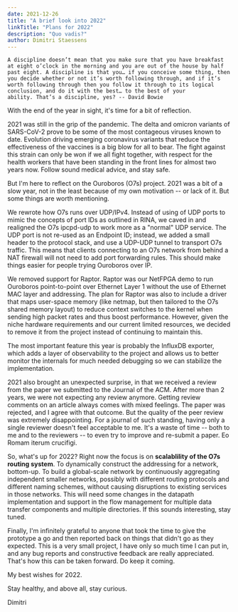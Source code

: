 ```yaml
---
date: 2021-12-26
title: "A brief look into 2022"
linkTitle: "Plans for 2022"
description: "Quo vadis?"
author: Dimitri Staessens
---
```


```
A discipline doesn’t mean that you make sure that you have breakfast
at eight o’clock in the morning and you are out of the house by half
past eight. A discipline is that you… if you conceive some thing, then
you decide whether or not it’s worth following through, and if it’s
worth following through then you follow it through to its logical
conclusion, and do it with the best… to the best of your
ability. That’s a discipline, yes? -- David Bowie
```

With the end of the year in sight, it's time for a bit of reflection.

2021 was still in the grip of the pandemic. The delta and omicron
variants of SARS-CoV-2 prove to be some of the most contageous viruses
known to date. Evolution driving emerging coronavirus variants that
reduce the effectiveness of the vaccines is a big blow for all to
bear. The fight against this strain can only be won if we all fight
together, with respect for the health workers that have been standing
in the front lines for almost two years now. Follow sound medical
advice, and stay safe.

But I'm here to reflect on the Ouroboros (O7s) project. 2021 was a bit
of a slow year, not in the least because of my own motivation -- or
lack of it. But some things are worth mentioning.

We rewrote how O7s runs over UDP/IPv4. Instead of using of UDP ports
to mimic the concepts of port IDs as outlined in RINA, we caved in and
realigned the O7s ipcpd-udp to work more as a "normal" UDP
service. The UDP port is not re-used as an Endpoint ID; instead, we
added a small header to the protocol stack, and use a UDP-UDP tunnel
to transport O7s traffic. This means that clients connecting to
an O7s network from behind a NAT firewall will not need to add
port forwarding rules. This should make things easier for people
trying Ouroboros over IP.

We removed support for Raptor. Raptor was our NetFPGA demo to run
Ouroboros point-to-point over Ethernet Layer 1 without the use of
Ethernet MAC layer and addressing. The plan for Raptor was also to
include a driver that maps user-space memory (like netmap, but then
tailored to the O7s shared memory layout) to reduce context switches
to the kernel when sending high packet rates and thus boost
performance. However, given the niche hardware requirements and our
current limited resources, we decided to remove it from the project
instead of continuing to maintain this.

The most important feature this year is probably the InfluxDB
exporter, which adds a layer of observability to the project and
allows us to better monitor the internals for much needed debugging so
we can stabilize the implementation.

2021 also brought an unexpected surprise, in that we received a review
from the paper we submitted to the Journal of the ACM. After more than
2 years, we were not expecting any review anymore. Getting review
comments on an article always comes with mixed feelings. The paper was
rejected, and I agree with that outcome. But the quality of the peer
review was extremely disappointing. For a journal of such standing,
having only a single reviewer doesn't feel acceptable to me. It's a
waste of time -- both to me and to the reviewers -- to even try to
improve and re-submit a paper. Eo Romam iterum crucifigi.

So, what's up for 2022? Right now the focus is on **scalablility of
the O7s routing system**. To dynamically construct the addressing for
a network, bottom-up. To build a global-scale network by continuously
aggregating independent smaller networks, possibly with different
routing protocols and different naming schemes, without causing
disruptions to existing services in those networks. This will need
some changes in the datapath implementation and support in the flow
management for multiple data transfer components and multiple
directories. If this sounds interesting, stay tuned.

Finally, I'm infinitely grateful to anyone that took the time to give
the prototype a go and then reported back on things that didn't go as
they expected. This is a very small project, I have only so much time
I can put in, and any bug reports and constructive feedback are really
appreciated. That's how this can be taken forward. Do keep it coming.

My best wishes for 2022.

Stay healthy, and above all, stay curious.

Dimitri
